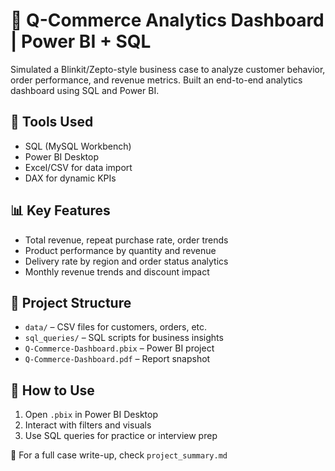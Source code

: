 # 🛒 Q-Commerce Analytics Dashboard | Power BI + SQL

Simulated a Blinkit/Zepto-style business case to analyze customer behavior, order performance, and revenue metrics. Built an end-to-end analytics dashboard using SQL and Power BI.

## 🔧 Tools Used
- SQL (MySQL Workbench)
- Power BI Desktop
- Excel/CSV for data import
- DAX for dynamic KPIs

## 📊 Key Features
- Total revenue, repeat purchase rate, order trends
- Product performance by quantity and revenue
- Delivery rate by region and order status analytics
- Monthly revenue trends and discount impact

## 📁 Project Structure
- `data/` – CSV files for customers, orders, etc.
- `sql_queries/` – SQL scripts for business insights
- `Q-Commerce-Dashboard.pbix` – Power BI project
- `Q-Commerce-Dashboard.pdf` – Report snapshot

## 📌 How to Use
1. Open `.pbix` in Power BI Desktop
2. Interact with filters and visuals
3. Use SQL queries for practice or interview prep

📄 For a full case write-up, check `project_summary.md`

